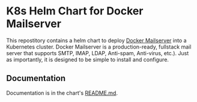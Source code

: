 # K8s Helm Chart for Docker Mailserver

This repostitory contains a helm chart to deploy [Docker Mailserver](https://github.com/docker-mailserver/docker-mailserver) into a Kubernetes cluster. Docker Mailserver is a production-ready, fullstack mail server that supports SMTP, IMAP, LDAP, Anti-spam, Anti-virus, etc.). Just as importantly, it is designed to be simple to install and configure.

## Documentation

Documentation is in the chart's [README.md](charts/docker-mailserver/README.md).
